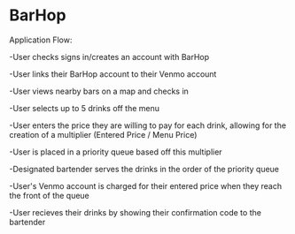 # BarHop
Application Flow:

  -User checks signs in/creates an account with BarHop
  
  -User links their BarHop account to their Venmo account
  
  -User views nearby bars on a map and checks in
  
  -User selects up to 5 drinks off the menu
  
  -User enters the price they are willing to pay for each drink, allowing for the creation of a multiplier (Entered Price /   Menu Price)
  
  -User is placed in a priority queue based off this multiplier
  
  -Designated bartender serves the drinks in the order of the priority queue
  
  -User's Venmo account is charged for their entered price when they reach the front of the queue
  
  -User recieves their drinks by showing their confirmation code to the bartender
